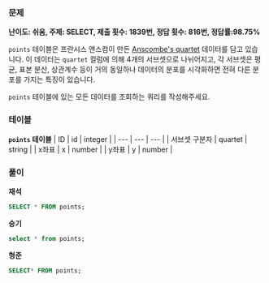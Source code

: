 ### 문제
**난이도: 쉬움, 주제: SELECT, 제출 횟수: 1839번, 정답 횟수: 816번, 정답률:98.75%** <br>

`points` 테이블은 프란시스 앤스컴이 만든 [Anscombe's quartet](https://en.wikipedia.org/wiki/Anscombe%27s_quartet) 데이터를 담고 있습니다. 이 데이터는 `quartet` 컬럼에 의해 4개의 서브셋으로 나뉘어지고, 각 서브셋은 평균, 표본 분산, 상관계수 등이 거의 동일하나 데이터의 분포를 시각화하면 전혀 다른 분포를 가지는 특징이 있습니다.

`points` 테이블에 있는 모든 데이터를 조회하는 쿼리를 작성해주세요.


### 테이블
**`points` 테이블**
| ID | id | integer |
| --- | --- | --- |
| 서브셋 구분자 | quartet | string |
| x좌표 | x | number |
| y좌표 | y | number |

### 풀이
**재석**
```sql
SELECT * FROM points;
```
**승기**
```sql
select * from points;
```
**형준**
```sql
SELECT* FROM points;
```
